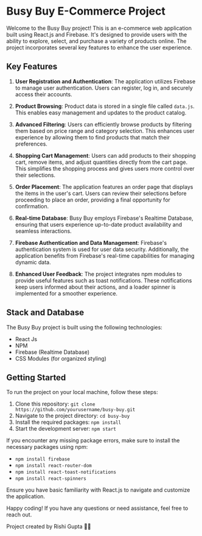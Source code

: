 # Busy Buy E-Commerce Project

Welcome to the Busy Buy project! This is an e-commerce web application built using React.js and Firebase. It's designed to provide users with the ability to explore, select, and purchase a variety of products online. The project incorporates several key features to enhance the user experience.

## Key Features

1. **User Registration and Authentication**: The application utilizes Firebase to manage user authentication. Users can register, log in, and securely access their accounts.

2. **Product Browsing**: Product data is stored in a single file called `data.js`. This enables easy management and updates to the product catalog.

3. **Advanced Filtering**: Users can efficiently browse products by filtering them based on price range and category selection. This enhances user experience by allowing them to find products that match their preferences.

4. **Shopping Cart Management**: Users can add products to their shopping cart, remove items, and adjust quantities directly from the cart page. This simplifies the shopping process and gives users more control over their selections.

5. **Order Placement**: The application features an order page that displays the items in the user's cart. Users can review their selections before proceeding to place an order, providing a final opportunity for confirmation.

6. **Real-time Database**: Busy Buy employs Firebase's Realtime Database, ensuring that users experience up-to-date product availability and seamless interactions.

7. **Firebase Authentication and Data Management**: Firebase's authentication system is used for user data security. Additionally, the application benefits from Firebase's real-time capabilities for managing dynamic data.

8. **Enhanced User Feedback**: The project integrates npm modules to provide useful features such as toast notifications. These notifications keep users informed about their actions, and a loader spinner is implemented for a smoother experience.

## Stack and Database

The Busy Buy project is built using the following technologies:

- React Js
- NPM
- Firebase (Realtime Database)
- CSS Modules (for organized styling)

## Getting Started

To run the project on your local machine, follow these steps:

1. Clone this repository: `git clone https://github.com/yourusername/busy-buy.git`
2. Navigate to the project directory: `cd busy-buy`
3. Install the required packages: `npm install`
4. Start the development server: `npm start`

If you encounter any missing package errors, make sure to install the necessary packages using npm:

- `npm install firebase`
- `npm install react-router-dom`
- `npm install react-toast-notifications`
- `npm install react-spinners`

Ensure you have basic familiarity with React.js to navigate and customize the application.

Happy coding! If you have any questions or need assistance, feel free to reach out.

Project created by Rishi Gupta 🤙🏼
